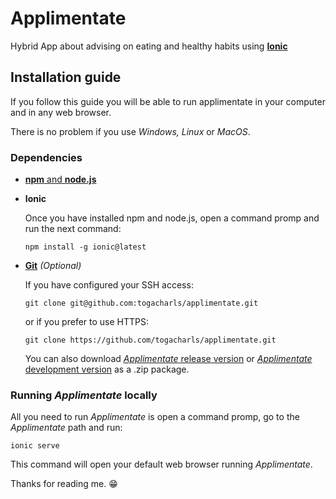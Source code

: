 # Applimentate
Hybrid App about advising on eating and healthy habits using [__Ionic__](https://ionicframework.com/)

## Installation guide
If you follow this guide you will be able to run applimentate in your computer and in any web browser. 

There is no problem if you use _Windows, Linux_ or _MacOS_. 
### Dependencies
* [__npm__ and __node.js__](https://nodejs.org/en/)
* __Ionic__

    Once you have installed npm and node.js, open a command promp and run the next command:
    ```
    npm install -g ionic@latest
    ```
* [__Git__](https://git-scm.com/downloads) _(Optional)_
        
    If you have configured your SSH access: 
     ```
     git clone git@github.com:togacharls/applimentate.git
     ```
     or if you prefer to use HTTPS:
     ```
     git clone https://github.com/togacharls/applimentate.git
     ```
     You can also download [_Applimentate_ release version](https://github.com/togacharls/applimentate/archive/master.zip)
     or [_Applimentate_ development version](https://github.com/togacharls/applimentate/archive/dev.zip) as a .zip package.
### Running _Applimentate_ locally
All you need to run _Applimentate_ is open a command promp, go to the _Applimentate_ path and run:
```
ionic serve
```
This command will open your default web browser running _Applimentate_.

Thanks for reading me. :grin:


